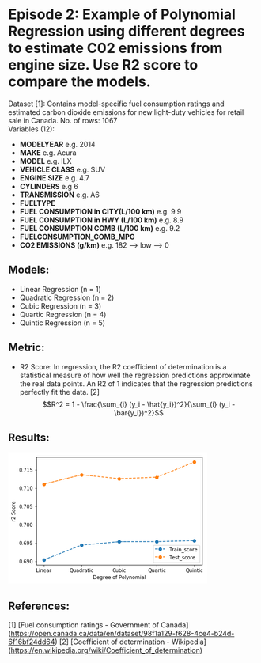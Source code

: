 # Episode 2: Example of Polynomial Regression using different degrees to estimate C02 emissions from engine size. Use R2 score to compare the models.

Dataset [1]: Contains model-specific fuel consumption ratings and estimated carbon dioxide emissions for new light-duty vehicles for retail sale in Canada. 
No. of rows: 1067  
Variables (12): 
- **MODELYEAR** e.g. 2014
- **MAKE** e.g. Acura
- **MODEL** e.g. ILX
- **VEHICLE CLASS** e.g. SUV
- **ENGINE SIZE** e.g. 4.7
- **CYLINDERS** e.g 6
- **TRANSMISSION** e.g. A6
- **FUELTYPE**
- **FUEL CONSUMPTION in CITY(L/100 km)** e.g. 9.9
- **FUEL CONSUMPTION in HWY (L/100 km)** e.g. 8.9
- **FUEL CONSUMPTION COMB (L/100 km)** e.g. 9.2
- **FUELCONSUMPTION_COMB_MPG**
- **CO2 EMISSIONS (g/km)** e.g. 182   --> low --> 0

## Models:
 - Linear Regression (n = 1)
 - Quadratic Regression (n = 2)
 - Cubic Regression (n = 3)
 - Quartic Regression (n = 4)
 - Quintic Regression (n = 5)

## Metric:
 - R2 Score: In regression, the R2 coefficient of determination is a statistical measure of how well the regression predictions approximate the real data points. An R2 of 1 indicates that the regression predictions perfectly fit the data. [2]  
 $$R^2 = 1 - \frac{\sum_{i} (y_i - \hat{y_i})^2}{\sum_{i} (y_i - \bar{y_i})^2}$$

## Results:
![](results.png)

## References:
[1] [Fuel consumption ratings - Government of Canada] (https://open.canada.ca/data/en/dataset/98f1a129-f628-4ce4-b24d-6f16bf24dd64)
[2] [Coefficient of determination - Wikipedia] (https://en.wikipedia.org/wiki/Coefficient_of_determination)
